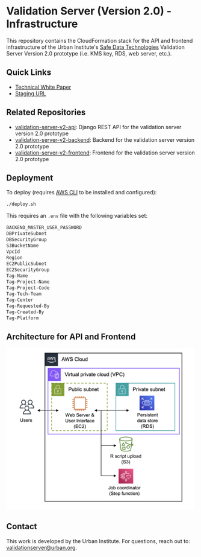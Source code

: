 # Validation Server (Version 2.0) - Infrastructure

This repository contains the CloudFormation stack for the API and frontend infrastructure of the Urban Institute's [Safe Data Technologies](https://www.urban.org/projects/safe-data-technologies) Validation Server Version 2.0 prototype (i.e. KMS key, RDS, web server, etc.). 

## Quick Links
- [Technical White Paper](https://www.urban.org/research/publication/privacy-preserving-validation-server-version-2) 
- [Staging URL](https://sdt-validation-server.urban.org) 

## Related Repositories
- [validation-server-v2-api](https://github.com/UrbanInstitute/validation-server-v2-api): Django REST API for the validation server version 2.0 prototype
- [validation-server-v2-backend](https://github.com/UrbanInstitute/validation-server-v2-backend): Backend for the validation server version 2.0 prototype
- [validation-server-v2-frontend](https://github.com/UrbanInstitute/validation-server-v2-frontend): Frontend for the validation server version 2.0 prototype

## Deployment 

To deploy (requires [AWS CLI](https://aws.amazon.com/cli/) to be installed and configured):

```bash
./deploy.sh
```

This requires an `.env` file with the following variables set:

```
BACKEND_MASTER_USER_PASSWORD
DBPrivateSubnet
DBSecurityGroup
S3BucketName
VpcId
Region
EC2PublicSubnet
EC2SecurityGroup
Tag-Name
Tag-Project-Name
Tag-Project-Code
Tag-Tech-Team
Tag-Center
Tag-Requested-By
Tag-Created-By
Tag-Platform
```

## Architecture for API and Frontend 

<img width="500" src="architecture-diagram.png">

## Contact
This work is developed by the Urban Institute. For questions, reach out to: validationserver@urban.org. 